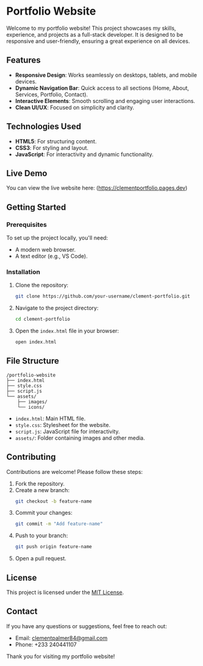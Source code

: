 


# Portfolio Website

Welcome to my portfolio website! This project showcases my skills, experience, and projects as a full-stack developer. It is designed to be responsive and user-friendly, ensuring a great experience on all devices.

## Features

- **Responsive Design**: Works seamlessly on desktops, tablets, and mobile devices.
- **Dynamic Navigation Bar**: Quick access to all sections (Home, About, Services, Portfolio, Contact).
- **Interactive Elements**: Smooth scrolling and engaging user interactions.
- **Clean UI/UX**: Focused on simplicity and clarity.

## Technologies Used

- **HTML5**: For structuring content.
- **CSS3**: For styling and layout.
- **JavaScript**: For interactivity and dynamic functionality.

## Live Demo

You can view the live website here: (https://clementportfolio.pages.dev)

## Getting Started

### Prerequisites

To set up the project locally, you'll need:
- A modern web browser.
- A text editor (e.g., VS Code).

### Installation

1. Clone the repository:
   ```bash
   git clone https://github.com/your-username/clement-portfolio.git
   ```

2. Navigate to the project directory:
   ```bash
   cd clement-portfolio
   ```

3. Open the `index.html` file in your browser:
   ```bash
   open index.html
   ```

## File Structure

```
/portfolio-website
├── index.html
├── style.css
├── script.js
└── assets/
    ├── images/
    └── icons/
```

- `index.html`: Main HTML file.
- `style.css`: Stylesheet for the website.
- `script.js`: JavaScript file for interactivity.
- `assets/`: Folder containing images and other media.

## Contributing

Contributions are welcome! Please follow these steps:
1. Fork the repository.
2. Create a new branch:
   ```bash
   git checkout -b feature-name
   ```
3. Commit your changes:
   ```bash
   git commit -m "Add feature-name"
   ```
4. Push to your branch:
   ```bash
   git push origin feature-name
   ```
5. Open a pull request.

## License

This project is licensed under the [MIT License](LICENSE).

## Contact

If you have any questions or suggestions, feel free to reach out:

- Email: clementpalmer84@gmail.com
- Phone: +233 240441107

Thank you for visiting my portfolio website!
